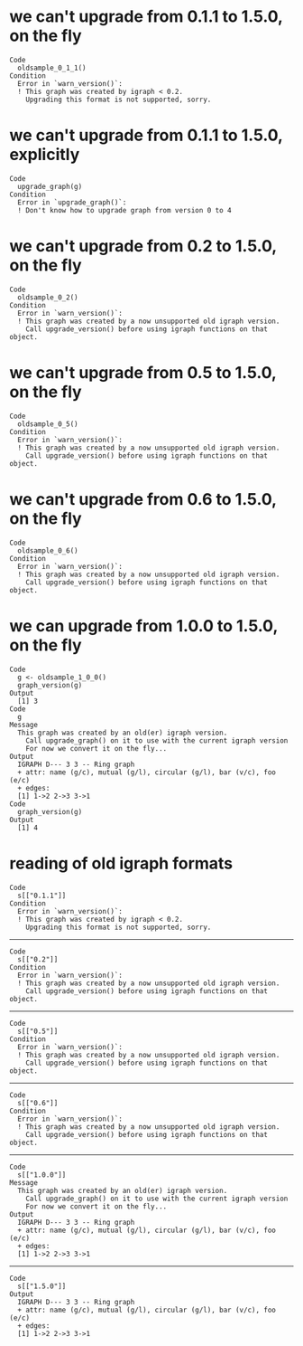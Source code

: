 # we can't upgrade from 0.1.1 to 1.5.0, on the fly

    Code
      oldsample_0_1_1()
    Condition
      Error in `warn_version()`:
      ! This graph was created by igraph < 0.2.
        Upgrading this format is not supported, sorry.

# we can't upgrade from 0.1.1 to 1.5.0, explicitly

    Code
      upgrade_graph(g)
    Condition
      Error in `upgrade_graph()`:
      ! Don't know how to upgrade graph from version 0 to 4

# we can't upgrade from 0.2 to 1.5.0, on the fly

    Code
      oldsample_0_2()
    Condition
      Error in `warn_version()`:
      ! This graph was created by a now unsupported old igraph version.
        Call upgrade_version() before using igraph functions on that object.

# we can't upgrade from 0.5 to 1.5.0, on the fly

    Code
      oldsample_0_5()
    Condition
      Error in `warn_version()`:
      ! This graph was created by a now unsupported old igraph version.
        Call upgrade_version() before using igraph functions on that object.

# we can't upgrade from 0.6 to 1.5.0, on the fly

    Code
      oldsample_0_6()
    Condition
      Error in `warn_version()`:
      ! This graph was created by a now unsupported old igraph version.
        Call upgrade_version() before using igraph functions on that object.

# we can upgrade from 1.0.0 to 1.5.0, on the fly

    Code
      g <- oldsample_1_0_0()
      graph_version(g)
    Output
      [1] 3
    Code
      g
    Message
      This graph was created by an old(er) igraph version.
        Call upgrade_graph() on it to use with the current igraph version
        For now we convert it on the fly...
    Output
      IGRAPH D--- 3 3 -- Ring graph
      + attr: name (g/c), mutual (g/l), circular (g/l), bar (v/c), foo (e/c)
      + edges:
      [1] 1->2 2->3 3->1
    Code
      graph_version(g)
    Output
      [1] 4

# reading of old igraph formats

    Code
      s[["0.1.1"]]
    Condition
      Error in `warn_version()`:
      ! This graph was created by igraph < 0.2.
        Upgrading this format is not supported, sorry.

---

    Code
      s[["0.2"]]
    Condition
      Error in `warn_version()`:
      ! This graph was created by a now unsupported old igraph version.
        Call upgrade_version() before using igraph functions on that object.

---

    Code
      s[["0.5"]]
    Condition
      Error in `warn_version()`:
      ! This graph was created by a now unsupported old igraph version.
        Call upgrade_version() before using igraph functions on that object.

---

    Code
      s[["0.6"]]
    Condition
      Error in `warn_version()`:
      ! This graph was created by a now unsupported old igraph version.
        Call upgrade_version() before using igraph functions on that object.

---

    Code
      s[["1.0.0"]]
    Message
      This graph was created by an old(er) igraph version.
        Call upgrade_graph() on it to use with the current igraph version
        For now we convert it on the fly...
    Output
      IGRAPH D--- 3 3 -- Ring graph
      + attr: name (g/c), mutual (g/l), circular (g/l), bar (v/c), foo (e/c)
      + edges:
      [1] 1->2 2->3 3->1

---

    Code
      s[["1.5.0"]]
    Output
      IGRAPH D--- 3 3 -- Ring graph
      + attr: name (g/c), mutual (g/l), circular (g/l), bar (v/c), foo (e/c)
      + edges:
      [1] 1->2 2->3 3->1

